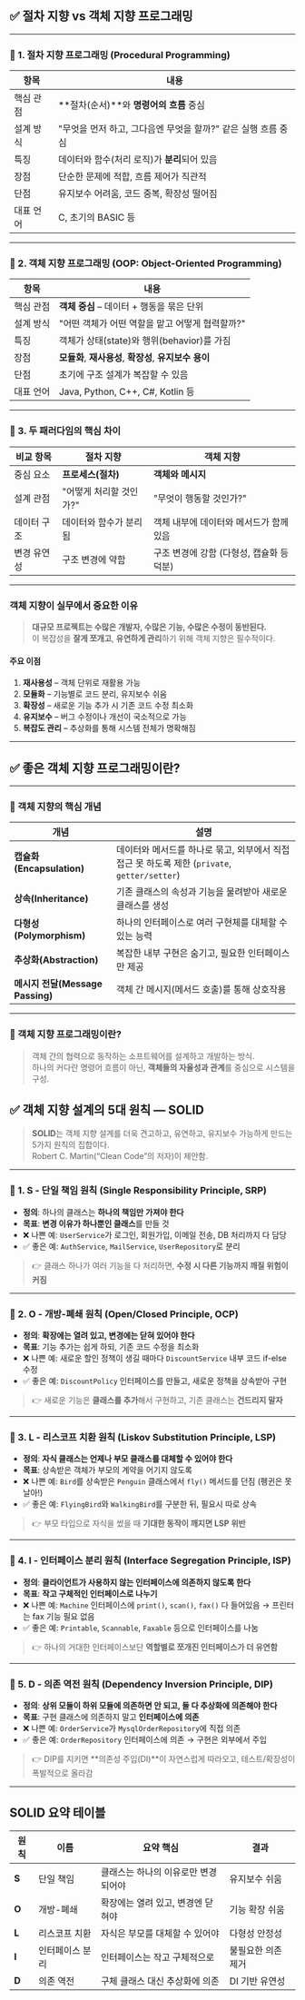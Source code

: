 ## ✅ 절차 지향 vs 객체 지향 프로그래밍

---

### 🔹 1. 절차 지향 프로그래밍 (Procedural Programming)

| 항목    | 내용                                    |
| ----- | ------------------------------------- |
| 핵심 관점 | **절차(순서)**와 **명령어의 흐름** 중심            |
| 설계 방식 | "무엇을 먼저 하고, 그다음엔 무엇을 할까?" 같은 실행 흐름 중심 |
| 특징    | 데이터와 함수(처리 로직)가 **분리**되어 있음           |
| 장점    | 단순한 문제에 적합, 흐름 제어가 직관적                |
| 단점    | 유지보수 어려움, 코드 중복, 확장성 떨어짐              |
| 대표 언어 | C, 초기의 BASIC 등                        |

---

### 🔹 2. 객체 지향 프로그래밍 (OOP: Object-Oriented Programming)

|항목|내용|
|---|---|
|핵심 관점|**객체 중심** – 데이터 + 행동을 묶은 단위|
|설계 방식|"어떤 객체가 어떤 역할을 맡고 어떻게 협력할까?"|
|특징|객체가 상태(state)와 행위(behavior)를 가짐|
|장점|**모듈화**, **재사용성**, **확장성**, **유지보수 용이**|
|단점|초기에 구조 설계가 복잡할 수 있음|
|대표 언어|Java, Python, C++, C#, Kotlin 등|

---

### 🔹 3. 두 패러다임의 핵심 차이

|비교 항목|절차 지향|객체 지향|
|---|---|---|
|중심 요소|**프로세스(절차)**|**객체와 메시지**|
|설계 관점|"어떻게 처리할 것인가?"|"무엇이 행동할 것인가?"|
|데이터 구조|데이터와 함수가 분리됨|객체 내부에 데이터와 메서드가 함께 있음|
|변경 유연성|구조 변경에 약함|구조 변경에 강함 (다형성, 캡슐화 등 덕분)|

---

### 객체 지향이 실무에서 중요한 이유

> **대규모 프로젝트는 수많은 개발자, 수많은 기능, 수많은 수정이 동반된다.**  
> 이 복잡성을 **잘게 쪼개고**, **유연하게 관리**하기 위해 객체 지향은 필수적이다.

#### 주요 이점

1. **재사용성** – 객체 단위로 재활용 가능
2. **모듈화** – 기능별로 코드 분리, 유지보수 쉬움
3. **확장성** – 새로운 기능 추가 시 기존 코드 수정 최소화
4. **유지보수** – 버그 수정이나 개선이 국소적으로 가능
5. **복잡도 관리** – 추상화를 통해 시스템 전체가 명확해짐

---

## ✅ 좋은 객체 지향 프로그래밍이란?

---

### 🔹 객체 지향의 핵심 개념

|개념|설명|
|---|---|
|**캡슐화(Encapsulation)**|데이터와 메서드를 하나로 묶고, 외부에서 직접 접근 못 하도록 제한 (`private`, `getter/setter`)|
|**상속(Inheritance)**|기존 클래스의 속성과 기능을 물려받아 새로운 클래스를 생성|
|**다형성(Polymorphism)**|하나의 인터페이스로 여러 구현체를 대체할 수 있는 능력|
|**추상화(Abstraction)**|복잡한 내부 구현은 숨기고, 필요한 인터페이스만 제공|
|**메시지 전달(Message Passing)**|객체 간 메시지(메서드 호출)를 통해 상호작용|

---

### 🔹 객체 지향 프로그래밍이란?

> 객체 간의 협력으로 동작하는 소프트웨어를 설계하고 개발하는 방식.  
> 하나의 커다란 명령어 흐름이 아닌, **객체들의 자율성과 관계**를 중심으로 시스템을 구성.

## ✅ 객체 지향 설계의 5대 원칙 — SOLID

> **SOLID**는 객체 지향 설계를 더욱 견고하고, 유연하고, 유지보수 가능하게 만드는 5가지 원칙의 집합이다.  
> Robert C. Martin(“Clean Code”의 저자)이 제안함.

---

### 🔹 1. **S** - 단일 책임 원칙 (Single Responsibility Principle, **SRP**)

- **정의**: 하나의 클래스는 **하나의 책임만 가져야 한다**
- **목표**: **변경 이유가 하나뿐인 클래스**를 만들 것
- ❌ 나쁜 예: `UserService`가 로그인, 회원가입, 이메일 전송, DB 처리까지 다 담당
- ✅ 좋은 예: `AuthService`, `MailService`, `UserRepository`로 분리

> 👉 클래스 하나가 여러 기능을 다 처리하면, **수정 시 다른 기능까지 깨질 위험이 커짐**

---

### 🔹 2. **O** - 개방-폐쇄 원칙 (Open/Closed Principle, **OCP**)

- **정의**: **확장에는 열려 있고, 변경에는 닫혀 있어야 한다**
- **목표**: 기능 추가는 쉽게 하되, 기존 코드 수정을 최소화
- ❌ 나쁜 예: 새로운 할인 정책이 생길 때마다 `DiscountService` 내부 코드 if-else 수정
- ✅ 좋은 예: `DiscountPolicy` 인터페이스를 만들고, 새로운 정책을 상속받아 구현

> 👉 새로운 기능은 **클래스를 추가**해서 구현하고, 기존 클래스는 **건드리지 말자**

---

### 🔹 3. **L** - 리스코프 치환 원칙 (Liskov Substitution Principle, **LSP**)

- **정의**: **자식 클래스는 언제나 부모 클래스를 대체할 수 있어야 한다**
- **목표**: 상속받은 객체가 부모의 계약을 어기지 않도록
- ❌ 나쁜 예: `Bird`를 상속받은 `Penguin` 클래스에서 `fly()` 메서드를 던짐 (펭귄은 못 날아!)
- ✅ 좋은 예: `FlyingBird`와 `WalkingBird`를 구분한 뒤, 필요시 따로 상속

> 👉 부모 타입으로 자식을 썼을 때 **기대한 동작이 깨지면 LSP 위반**

---

### 🔹 4. **I** - 인터페이스 분리 원칙 (Interface Segregation Principle, **ISP**)

- **정의**: **클라이언트가 사용하지 않는 인터페이스에 의존하지 않도록 한다**
- **목표**: **작고 구체적인 인터페이스로 나누기**
- ❌ 나쁜 예: `Machine` 인터페이스에 `print()`, `scan()`, `fax()` 다 들어있음 → 프린터는 fax 기능 필요 없음
- ✅ 좋은 예: `Printable`, `Scannable`, `Faxable` 등으로 인터페이스를 나눔

> 👉 하나의 거대한 인터페이스보단 **역할별로 쪼개진 인터페이스가 더 유연함**

---

### 🔹 5. **D** - 의존 역전 원칙 (Dependency Inversion Principle, **DIP**)

- **정의**: **상위 모듈이 하위 모듈에 의존하면 안 되고, 둘 다 추상화에 의존해야 한다**
- **목표**: 구현 클래스에 의존하지 말고 **인터페이스에 의존**
- ❌ 나쁜 예: `OrderService`가 `MysqlOrderRepository`에 직접 의존
- ✅ 좋은 예: `OrderRepository` 인터페이스에 의존 → 구현은 외부에서 주입

> 👉 DIP를 지키면 **의존성 주입(DI)**이 자연스럽게 따라오고, 테스트/확장성이 폭발적으로 올라감

---

## SOLID 요약 테이블

|원칙|이름|요약 핵심|결과|
|---|---|---|---|
|**S**|단일 책임|클래스는 하나의 이유로만 변경되어야|유지보수 쉬움|
|**O**|개방-폐쇄|확장에는 열려 있고, 변경엔 닫혀야|기능 확장 쉬움|
|**L**|리스코프 치환|자식은 부모를 대체할 수 있어야|다형성 안정성|
|**I**|인터페이스 분리|인터페이스는 작고 구체적으로|불필요한 의존 제거|
|**D**|의존 역전|구체 클래스 대신 추상화에 의존|DI 기반 유연성|